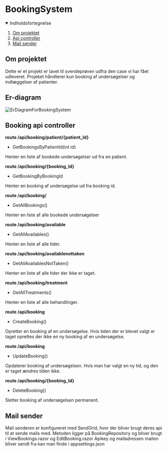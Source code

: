 # BookingSystem
 
 <!-- Indholdsfortegnelse -->
<details open="open">
  <summary>Indholdsfortegnelse</summary>
  <ol>
    <li>
      <a href="#om-projektet">Om projektet</a>
    </li>
    <li><a href="#booking-api-controller">Api controller</a></li>
    <li><a href="#mail-sender">Mail sender</a></li>
  </ol>
</details>

 
## Om projektet
Dette er et projekt er lavet til svendeprøven udfra den case vi har fået udleveret. Projeket håndterer kun booking af undersøgelser og indlæggelser af patienter.

## Er-diagram
 ![ErDiagramForBookingSystem](https://user-images.githubusercontent.com/53754722/187873072-2f77d7da-125b-4d2c-afdd-490b9f91cc74.png)
 
## Booking api controller
**route /api/booking/patient/{patient_Id}**
- GetBookingsByPatientId(int id)

Henter en liste af bookede undersøgelser ud fra en patient.

**route /api/booking/{booking_Id}**
- GetBookingByBookingId

Henter en booking af undersøgelse ud fra booking id.

**route /api/booking/**
- GetAllBookings()

Henter en liste af alle bookede undersøgelser

**route /api/booking/available**
- GetAllAvailables()

Henter en liste af alle tider.

**route /api/booking/availablenottaken**
- GetAllAvailablesNotTaken()

Henter en liste af alle tider der ikke er taget.

**route /api/booking/treatment**
- GetAllTreatments()

Henter en liste af alle behandlinger.

**route /api/booking**
- CreateBooking()

Opretter en booking af en undersøgelse. Hvis tiden der er blevet valgt er taget oprettes der ikke en ny booking af en undersøgelse.


**route /api/booking**
- UpdateBooking()

Opdaterer booking af undersøgelsen. Hvis man har valgt en ny tid, og den er taget ændres tiden ikke.

**route /api/booking/{booking_Id}**
- DeleteBooking()

Sletter booking af undersøgelsen permanent.

## Mail sender
Mail senderen er konfigureret med SendGrid, hvor der bliver brugt deres api til at sende mails med.
Metoden ligger på BookingRepository og bliver brugt i ViewBookings.razor og EditBooking.razor
Apikey og mailadressen mailen bliver sendt fra kan man finde i appsettings.json

